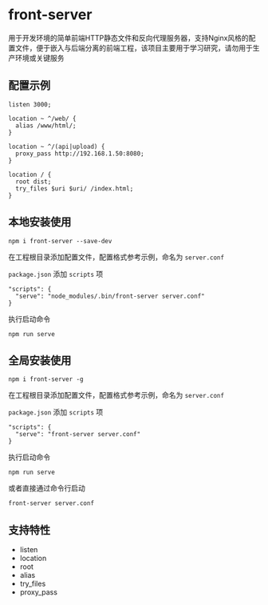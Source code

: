 # front-server

用于开发环境的简单前端HTTP静态文件和反向代理服务器，支持Nginx风格的配置文件，便于嵌入与后端分离的前端工程，该项目主要用于学习研究，请勿用于生产环境或关键服务

## 配置示例

```
listen 3000;

location ~ ^/web/ {
  alias /www/html/;
}

location ~ ^/(api|upload) {
  proxy_pass http://192.168.1.50:8080;
}

location / {
  root dist;
  try_files $uri $uri/ /index.html;
}
```

## 本地安装使用

```
npm i front-server --save-dev
```

在工程根目录添加配置文件，配置格式参考示例，命名为 `server.conf`

`package.json` 添加 `scripts` 项

```
"scripts": {
  "serve": "node_modules/.bin/front-server server.conf"
}
```

执行启动命令

```
npm run serve
```

## 全局安装使用

```
npm i front-server -g
```

在工程根目录添加配置文件，配置格式参考示例，命名为 `server.conf`

`package.json` 添加 `scripts` 项

```
"scripts": {
  "serve": "front-server server.conf"
}
```

执行启动命令

```
npm run serve
```

或者直接通过命令行启动

```
front-server server.conf
```

## 支持特性

- listen
- location
- root
- alias
- try_files
- proxy_pass